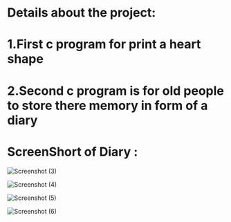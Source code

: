 # Details about the project:
# 1.First c program for print a heart shape
# 2.Second c program is for old people to store there memory in form of a diary

# ScreenShort of Diary : 
![Screenshot (3)](https://github.com/shantama/IndividualProject1/assets/137143751/2ff52b2d-2d71-4539-839d-36e4a5a3c4a9)

![Screenshot (4)](https://github.com/shantama/IndividualProject1/assets/137143751/bccff2a8-d0ce-4b96-ba97-4a6233933efd)

![Screenshot (5)](https://github.com/shantama/IndividualProject1/assets/137143751/ebbe3a82-381d-4e6b-948c-b3705bab81c4)

![Screenshot (6)](https://github.com/shantama/IndividualProject1/assets/137143751/ddf5f221-0752-496d-89c0-6f462fbb1082)
